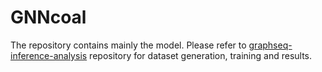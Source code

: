 # GNNcoal

The repository contains mainly the model. Please refer to [graphseq-inference-analysis](https://github.com/kevinkorfmann/graphseq-inference-analysis) repository for dataset generation, training and results.
